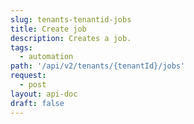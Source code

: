 ```yaml
---
slug: tenants-tenantid-jobs
title: Create job
description: Creates a job.
tags:
  - automation
path: '/api/v2/tenants/{tenantId}/jobs'
request:
  - post
layout: api-doc
draft: false
---
```

